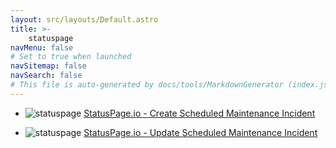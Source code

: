 ```yaml
---
layout: src/layouts/Default.astro
title: >-
    statuspage
navMenu: false
# Set to true when launched
navSitemap: false
navSearch: false
# This file is auto-generated by docs/tools/MarkdownGenerator (index.js)
---
```


<ul>

<li>

![statuspage](https://i.octopus.com/library/step-templates/statuspage.png) [StatusPage.io - Create Scheduled Maintenance Incident](/integrations/statuspage/statuspageio-create-scheduled-maintenance-incident)

</li>
        
<li>

![statuspage](https://i.octopus.com/library/step-templates/statuspage.png) [StatusPage.io - Update Scheduled Maintenance Incident](/integrations/statuspage/statuspageio-update-scheduled-maintenance-incident)

</li>
        
</ul>

